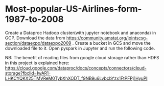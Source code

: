 # Most-popular-US-Airlines-form-1987-to-2008
Create a Dataproc Hadoop cluster(with jupyter notebook and anaconda) in GCP.
Download the data from https://community.amstat.org/jointscsg-section/dataexpo/dataexpo2009 .
Create a bucket in GCS and move the downloaded file to it.
Open pyspark in Jupyter and run the following code.

NB: The benefit of reading files from google cloud storage rather than HDFS in this project is explained here: https://cloud.google.com/dataproc/docs/concepts/connectors/cloud-storage?fbclid=IwAR1-LHKCYQKX25TMVReM0TybXhXODT_f9NB9u6LvbcbYzx1FtPFPj1HyuPI





